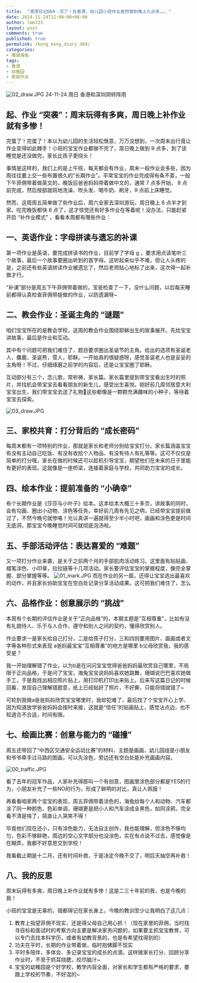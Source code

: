 ```yaml
---
title:  "港漂日记D69：完了！在香港，幼儿园小班作业居然做到晚上九点多。。。"
date: 2024-11-24T12:00:00+08:00
author: lmm333
layout: post
comments: true
published: true
permalink: /hong_kong_diary_d69/
categories:
- 珊瑚海兔
tags:
- 香港
- 幼稚园
- 家庭作业
---
```

![02_draw.JPG](../images/2024/2024-11-24-hong_kong_diary_d69/02_draw.JPG)
24-11-24 周日 香港和深圳阴转阵雨

## 起、作业 “突袭”：周末玩得有多爽，周日晚上补作业就有多惨！

完蛋了！完蛋了！本以为幼儿园的生活轻松惬意，万万没想到，一次周末出行竟让作业变得如此棘手！小班的宝宝作业都做不完了，周日晚上做到 9 点多，到了该睡觉是还没做完，家长比孩子更挠头！
<!--more-->
事情是这样的，我们上的是上午班，每天都会有作业，周末一般作业会多些，因为周往往要上交一些布置很久的“长期作业”。平常宝宝的作业完成得有条不紊，一般下午菲佣带着做英文的，晚饭后爸爸妈妈带着做中文的，通常 7 点多开始， 8 点前完成，然后按部就班地洗澡、吹头发、喝牛奶、刷牙，9 点前上床睡觉。

然而，这周周五简单做了些作业后，周六全家去深圳游玩，周日晚上 6 点半才到家。吃完晚饭都快 8 点了，这才惊觉还有好多作业在等着呢！没办法，只能赶紧开启 “补作业模式” ，看看本周都有哪些作业：

## 一、英语作业：字母拼读与遗忘的补课

第一项作业是英语，要完成拼读书的作业，目前学了字母 g ，要求用点读笔听三个故事，最后一个故事要圈出听到的首字母。这听起来似乎不难，但让人头疼的是，之前还有些英语拼读作业被遗忘了，然后老师贴心地标了出来，这次得一起补做才行。

“补课”部分是周五下午菲佣带着做的，宝爸检查了一下，没什么问题，以后每天睡前都得认真检查菲佣带娃做的作业，以防遗漏呀~

## 二、教会作业：圣诞主角的 “谜题”
咱们宝宝所在的是教会学校，这周的教会作业围绕耶稣出生的故事展开。先给宝宝讲故事，最后是作业和互动。

其中有个问题可把我们难住了，题目要求圈出圣诞节的主角。给出的选项有圣诞老人、麋鹿、圣诞熊，雪人，耶稣。一开始真的很疑惑呀，感觉圣诞老人也是妥妥的主角呀！不过，仔细琢磨之前学的内容后，还是让宝宝圈了耶稣。

互动部分有三个，念儿歌，常祈祷，家长篇。家长篇里提到带宝宝看出生时的照片，并找机会带宝宝去看看朋友的新生儿，感受出生喜悦。刚好前几周邻居意大利宝宝出生，我们带宝宝去送了礼物🎁这些都像是一颗颗充满趣味的小种子，等待着宝宝去探索。

![03_draw.JPG](../images/2024/2024-11-24-hong_kong_diary_d69/03_draw.JPG)

## 三、家校共育：打分背后的 “成长密码”
每周末都有一项特别的作业，那就是家长和老师分别给宝宝打分。家长篇涵盖宝宝有没有主动自己吃饭、有没有收拾个人物品、有没有待人有礼等等。这可不仅仅是简单的打分哦，家长在做的时候还可以趁机引导宝宝，期望他们在未来的日子里能有更好的表现。这就像是一座桥梁，连接着家庭与学校，共同助力宝宝的成长。

## 四、绘本作业：提前准备的 “小确幸”
有个长期作业是《莎莎与小叶子》绘本。这本绘本大概三十多页，讲故事的同时，会有勾画、圈出小动物、涂色等任务。幸好前几周有先见之明，已经带宝宝提前做过了，不然今晚可就惨咯！光认真讲一遍就得至少半小时吧，画画和涂色更是时间无底洞，那宝宝今晚睡觉时间可就彻底泡汤啦。

## 五、手部活动评估：表达喜爱的 “难题”
又一项打分作业来袭，是关于之前两个月的手部肌肉活动练习。这里面有贴贴画、蜡笔涂色、小印章，拉拉链等十几项活动。家长要评估宝宝的掌握程度，像完全掌握、部分掌握等等。
![01_mark.JPG](../images/2024/2024-11-24-hong_kong_diary_d69/01_mark.JPG)
而在作业的另一面，还得让宝宝选出最喜欢的动作，并且家长协助宝宝在空白处记录分享活动成果。这可把我们难住了，怎么

## 六、品格作业：创意展示的 “挑战”
本周有个长期的评估作业是关于“正向品格”的，本期主题是“互相尊重”，比如有没有礼貌待人、乐于与人合作，遵守和别人之间的契约，懂得欣赏别人。

作业要求一是家长给自己打分，二是给孩子打分，三和四则要用图片、画画或者文字等各种形式来表现 a爸妈最宝宝“互相尊重”的地方是哪里 b父母欣赏我，我的感受是？

我一开始理解错了作业，以为b是在问问宝宝觉得爸爸妈妈最欣赏自己哪里，不局限于正向品格，于是问了宝宝，海兔宝宝说妈妈喜欢她跳舞，珊瑚说巴巴喜欢她做手工，于是我找出相应照片贴上，用打印机打印出来贴上。后来写这篇日记的时候回看，发现自己理解错题意，纸上已经贴好了照片，不好撕，只能将错就错了~

可轮到我做a爸爸妈妈欣赏宝宝哪里时，我却犯难了，最后找了个宝宝开心上学、因为知道放学爸爸妈妈会按时来接，这就是“信任”的贴画贴上，感觉沾点边，也不知道合不合适，时间有限。

## 七、绘画比赛：创意与能力的 “碰撞”

周五还带回了“中西区交通安全运动比赛”的材料，主题是画画，幼儿园组是小朋友和爷爷牵手过马路的图画，可以先涂色，旁边还有空白处能补充画画内容。

![00_traffic.JPG](../images/2024/2024-11-24-hong_kong_diary_d69/00_traffic.JPG)

看了去年的冠军作品，人家补充得那叫一个有创意，图画里涂色部分都是YES的行为，小朋友补充了一些NO的行为，形成了鲜明的对比，真让人佩服！

再看看咱家两个宝宝的表现，周五菲佣带着涂色的，海兔给每个人和动物、汽车都涂了同一种颜色，色彩单调，珊瑚更是把小人和汽车涂成全黑色，如同涂鸦，完全看不清是啥了，简直让人哭笑不得！

毕竟他们现在还小，只有涂色能力，无法自主创作，我也能理解，但涂色不够均匀，色彩不够鲜艳，周边的空心文字部分也没涂色，实在有点说不过去，感觉像是在糊弄，我都不好意思交到学校！

我看截止期是十二月，还有时间补救，于是决定今晚不交了，明后天抽空再补救！

## 八、我的反思
周末玩得有多爽，周日晚上补作业就有多惨！这是二三十年前的我，也是今晚的我！

小班的宝宝是无辜的，错都得记在家长身上，今晚的教训至少让我明白了这几点：

1. 教育上指望菲佣不现实，还是得父母自己用心抓！（现在家里的菲佣，当时找寻目标和面试时的考察方向主要是解决家务问题的，如果要主抓宝宝教育，可以专门去找本科学历，或者有幼教背景的，也是有希望找得到的）
2. 功夫在平时，长期的作业带着做，临时抱佛脚不现实
3. 平时多陪伴，多体会、多记录宝宝的成长的点滴，这样做家长打分、回顾分享作业时，不至于抓耳挠腮，绞尽脑汁~
4. 宝宝的幼稚园是个好学校，教学内容全面，对家长和学生都有严格的要求，要跟上学校的节奏，不好混的~
